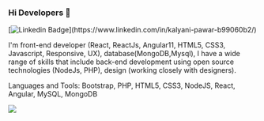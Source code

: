 ### Hi Developers 💖


[![Linkedin Badge](https://img.shields.io/badge/-Kalyani-blue?style=flat-square&logo=Linkedin&logoColor=white&link=[https://www.linkedin.com/in/himanshi-sharma-48236421b/](https://www.linkedin.com/in/kalyani-pawar-b99060b2/))](https://www.linkedin.com/in/kalyani-pawar-b99060b2/)

I'm front-end developer (React, ReactJs, Angular11, HTML5, CSS3, Javascript, Responsive, UX), database(MongoDB,Mysql), 
I have a wide range of skills that include back-end development using open source technologies (NodeJs, PHP), design (working closely with designers).

Languages and Tools:
Bootstrap, PHP, HTML5, CSS3, NodeJS, React, Angular, MySQL, MongoDB


![](https://activity-graph.herokuapp.com/graph?username=himanshi-01&theme=react-dark&area=true)
<!--

Here are some ideas to get you started:

- 🔭 I’m currently working on ...
- 🌱 I’m currently learning ...
- 👯 I’m looking to collaborate on ...
- 🤔 I’m looking for help with ...
- 💬 Ask me about ...
- 📫 How to reach me: ...
- 😄 Pronouns: ...
- ⚡ Fun fact: .....

-->
